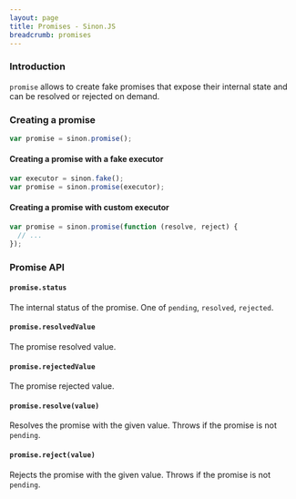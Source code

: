 ```yaml
---
layout: page
title: Promises - Sinon.JS
breadcrumb: promises
---
```


### Introduction

`promise` allows to create fake promises that expose their internal state and can be resolved or rejected on demand.

### Creating a promise

```js
var promise = sinon.promise();
```

#### Creating a promise with a fake executor

```js
var executor = sinon.fake();
var promise = sinon.promise(executor);
```

#### Creating a promise with custom executor

```js
var promise = sinon.promise(function (resolve, reject) {
  // ...
});
```

### Promise API

#### `promise.status`

The internal status of the promise. One of `pending`, `resolved`, `rejected`.

#### `promise.resolvedValue`

The promise resolved value.

#### `promise.rejectedValue`

The promise rejected value.

#### `promise.resolve(value)`

Resolves the promise with the given value. Throws if the promise is not `pending`.

#### `promise.reject(value)`

Rejects the promise with the given value. Throws if the promise is not `pending`.
